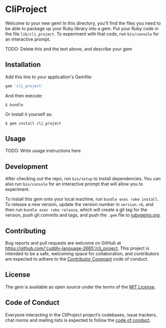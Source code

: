 # CliProject

Welcome to your new gem! In this directory, you'll find the files you need to be able to package up your Ruby library into a gem. Put your Ruby code in the file `lib/cli_project`. To experiment with that code, run `bin/console` for an interactive prompt.

TODO: Delete this and the text above, and describe your gem

## Installation

Add this line to your application's Gemfile:

```ruby
gem 'cli_project'
```

And then execute:

    $ bundle

Or install it yourself as:

    $ gem install cli_project

## Usage

TODO: Write usage instructions here

## Development

After checking out the repo, run `bin/setup` to install dependencies. You can also run `bin/console` for an interactive prompt that will allow you to experiment.

To install this gem onto your local machine, run `bundle exec rake install`. To release a new version, update the version number in `version.rb`, and then run `bundle exec rake release`, which will create a git tag for the version, push git commits and tags, and push the `.gem` file to [rubygems.org](https://rubygems.org).

## Contributing

Bug reports and pull requests are welcome on GitHub at https://github.com/'cuddly-language-2665'/cli_project. This project is intended to be a safe, welcoming space for collaboration, and contributors are expected to adhere to the [Contributor Covenant](http://contributor-covenant.org) code of conduct.

## License

The gem is available as open source under the terms of the [MIT License](https://opensource.org/licenses/MIT).

## Code of Conduct

Everyone interacting in the CliProject project’s codebases, issue trackers, chat rooms and mailing lists is expected to follow the [code of conduct](https://github.com/'cuddly-language-2665'/cli_project/blob/master/CODE_OF_CONDUCT.md).
